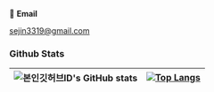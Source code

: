 

📧 **Email**

sejin3319@gmail.com


### Github Stats



 ![본인깃허브ID's GitHub stats](https://github-readme-stats.vercel.app/api?username=Heosejin98&show_icons=true&theme=vue)| [![Top Langs](https://github-readme-stats.vercel.app/api/top-langs/?username=Heosejin98&layout=compact&theme=vue&langs_count=30)](https://github.com/anuraghazra/github-readme-stats)
---- | ----


